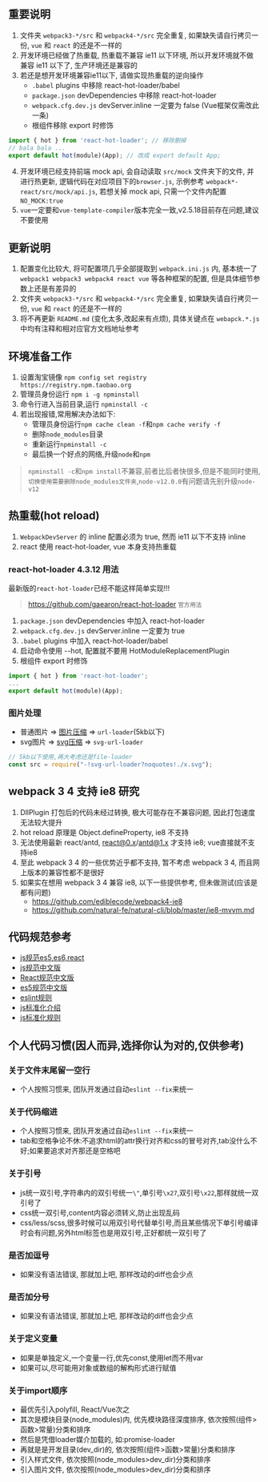 ## 重要说明
1. 文件夹 `webpack3-*/src` 和 `webpack4-*/src` 完全重复, 如果缺失请自行拷贝一份, `vue` 和 `react` 的还是不一样的
2. 开发环境已经做了热重载, 热重载不兼容 ie11 以下环境, 所以开发环境就不做兼容 ie11 以下了, 生产环境还是兼容的
3. 若还是想开发环境兼容ie11以下, 请做实现热重载的逆向操作
	* `.babel` plugins 中移除 react-hot-loader/babel
	* `package.json` devDependencies 中移除 react-hot-loader
	* `webpack.cfg.dev.js` devServer.inline 一定要为 false (Vue框架仅需改此一条)
	* 根组件移除 export 时修饰
```js
import { hot } from 'react-hot-loader'; // 移除删掉
// bala bala ...
export default hot(module)(App); // 改成 export default App;
```
4. 开发环境已经支持前端 mock api, 会自动读取 `src/mock` 文件夹下的文件, 并进行热更新, 逻辑代码在对应项目下的`browser.js`, 示例参考 `webpack*-react/src/mock/api.js`, 若想关掉 mock api, 只需一个文件内配置 `NO_MOCK:true`
5. `vue`一定要和`vue-template-compiler`版本完全一致,v2.5.18目前存在问题,建议不要使用

## 更新说明
1. 配置变化比较大, 将可配置项几乎全部提取到 `webpack.ini.js` 内, 基本统一了 `webpack1 webpack3 webpack4 react vue` 等各种框架的配置, 但是具体细节参数上还是有差异的
2. 文件夹 `webpack3-*/src` 和 `webpack4-*/src` 完全重复, 如果缺失请自行拷贝一份, `vue` 和 `react` 的还是不一样的
3. 将不再更新 `README.md` (变化太多,改起来有点烦), 具体关键点在 `webapck.*.js` 中均有注释和相对应官方文档地址参考

## 环境准备工作
1. 设置淘宝镜像 `npm config set registry https://registry.npm.taobao.org`
2. 管理员身份运行 `npm i -g npminstall`
3. 命令行进入当前目录,运行 `npminstall -c`
4. 若出现报错,常用解决办法如下:
	- 管理员身份运行`npm cache clean -f`和`npm cache verify -f`
	- 删除`node_modules`目录
	- 重新运行`npminstall -c`
	- 最后换一个好点的网络,升级`node`和`npm`
> `npminstall -c`和`npm install`不兼容,前者比后者快很多,但是不能同时使用,`切换使用需要删除node_modules文件夹`,`node-v12.0.0`有问题请先别升级`node-v12`

## 热重载(hot reload)
1. `WebpackDevServer` 的 inline 配置必须为 true, 然而 ie11 以下不支持 inline
2. react 使用 react-hot-loader, vue 本身支持热重载

### react-hot-loader 4.3.12 用法
最新版的`react-hot-loader`已经不能这样简单实现!!!
> https://github.com/gaearon/react-hot-loader `官方用法`

1. `package.json` devDependencies 中加入 react-hot-loader
2. `webpack.cfg.dev.js` devServer.inline 一定要为 true
3. `.babel` plugins 中加入 react-hot-loader/babel
4. 启动命令使用 --hot, 配置就不要用 HotModuleReplacementPlugin
5. 根组件 export 时修饰
```js
import { hot } from 'react-hot-loader';
...
export default hot(module)(App);
```

### 图片处理
- 普通图片 => [图片压缩](https://tinypng.com) => `url-loader`(5kb以下)
- svg图片 => [svg压缩](https://github.com/svg/svgo) => `svg-url-loader`
```js
// 5kb以下使用,再大考虑还是file-loader
const src = require("-!svg-url-loader?noquotes!./x.svg");
```

## webpack 3 4 支持 ie8 研究
1. DllPlugin 打包后的代码未经过转换, 极大可能存在不兼容问题, 因此打包速度无法较大提升
2. hot reload 原理是 Object.defineProperty, ie8 不支持
3. 无法使用最新 react/antd, react@0.x/antd@1.x 才支持 ie8; vue直接就不支持ie8
4. 至此 webpack 3 4 的一些优势近乎都不支持, 暂不考虑 webpack 3 4, 而且网上版本的兼容性都不是很好
5. 如果实在想用 webpack 3 4 兼容 ie8, 以下一些提供参考, 但未做测试(应该是都有问题)
	* https://github.com/ediblecode/webpack4-ie8
	* https://github.com/natural-fe/natural-cli/blob/master/ie8-mvvm.md

## 代码规范参考
* [js规范es5,es6,react](https://github.com/airbnb/javascript)
* [js规范中文版](https://github.com/yuche/javascript)
* [React规范中文版](https://github.com/JasonBoy/javascript/tree/master/react)
* [es5规范中文版](https://github.com/sivan/javascript-style-guide/tree/master/es5)
* [eslint规则](http://eslint.cn/docs/rules)
* [js标准化介绍](https://standardjs.com/readme-zhcn.html)
* [js标准化规则](https://standardjs.com/rules-zhcn.html)

## 个人代码习惯(因人而异,选择你认为对的,仅供参考)
### 关于文件末尾留一空行
* 个人按照习惯来, 团队开发通过自动`eslint --fix`来统一
### 关于代码缩进
* 个人按照习惯来, 团队开发通过自动`eslint --fix`来统一
* tab和空格争论不休:不追求html的attr换行对齐和css的冒号对齐,tab没什么不好;如果要追求对齐那还是空格吧
### 关于引号
* js统一双引号,字符串内的双引号统一`\"`,单引号`\x27`,双引号`\x22`,那样就统一双引号了
* css统一双引号,content内容必须转义,防止出现乱码
* css/less/scss,很多时候可以用双引号代替单引号,而且某些情况下单引号编译时会有问题,另外html标签也是用双引号,正好都统一双引号了
### 是否加逗号
* 如果没有语法错误, 那就加上吧, 那样改动的diff也会少点
### 是否加分号
* 如果没有语法错误, 那就加上吧, 那样改动的diff也会少点
### 关于定义变量
* 如果是单独定义,一个变量一行,优先const,使用let而不用var
* 如果可以,尽可能用对象或数组的解构形式进行赋值
### 关于import顺序
* 最优先引入polyfill, React/Vue次之
* 其次是模块目录(node_modules)内, 优先模块路径深度排序, 依次按照(组件>函数>常量)分类和排序
* 然后是凭借loader媒介加载的, 如:promise-loader
* 再就是是开发目录(dev_dir)的, 依次按照(组件>函数>常量)分类和排序
* 引入样式文件, 依次按照(node_modules>dev_dir)分类和排序
* 引入图片文件, 依次按照(node_modules>dev_dir)分类和排序